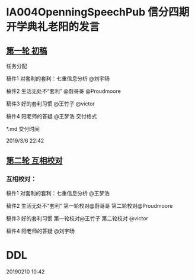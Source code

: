 # IA004OpenningSpeechPub 信分四期开学典礼老阳的发言

## [第一轮 初稿](https://github.com/happylyy/IA004OpenningSpeechPub/blob/master/%E7%AC%AC%E4%B8%80%E8%BD%AE/readme.md)

任务分配

稿件1 对套利的套利：七重信息分析 @刘宇旸

稿件2 生活无处不“套利” @蔚哥哥 @Proudmoore

稿件3 好的套利习惯 @王竹子 @victor

稿件4 阳老师的答疑 @王梦浩
交付格式

*.md
交付时间

2019/3/6 22:42



## [第二轮 互相校对](https://github.com/happylyy/IA004OpenningSpeechPub/tree/master/%E7%AC%AC%E4%B8%80%E8%BD%AE)


### 互相校对：

稿件1 对套利的套利：七重信息分析	@王梦浩

稿件2 生活无处不“套利”			第一轮校对@蔚哥哥   	第二轮校对@Proudmoore

稿件3 好的套利习惯				第一轮校对@王竹子  	第二轮校对 @victor

稿件4 阳老师的答疑				@刘宇旸

# DDL
20190210 10:42

